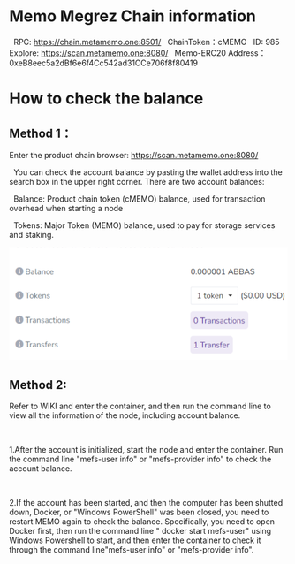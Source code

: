 
# Memo Megrez Chain information 
&nbsp;
  RPC: https://chain.metamemo.one:8501/
&nbsp;
ChainToken：cMEMO
&nbsp;
  ID: 985
&nbsp;  
  Explore: https://scan.metamemo.one:8080/
&nbsp;
Memo-ERC20 Address：0xeB8eec5a2dBf6e6f4Cc542ad31CCe706f8f80419


# How to check the balance

## Method 1：

Enter the product chain browser: https://scan.metamemo.one:8080/

&nbsp;
You can check the account balance by pasting the wallet address into the search box in the upper right corner. There are two account balances:

&nbsp;
Balance: Product chain token (cMEMO) balance, used for transaction overhead when starting a node

&nbsp;
Tokens: Major Token (MEMO) balance, used to pay for storage services and staking.

![1](./checkbal1.png)

## Method 2:

Refer to WIKI and enter the container, and then run the command line to view all the information of the node, including account balance.

&nbsp;

1.After the account is initialized, start the node and enter the container. Run the command line "mefs-user info" or "mefs-provider info" to check the account balance.

&nbsp;

2.If the account has been started, and then the computer has been shutted down, Docker, or "Windows PowerShell" was been closed, you need to restart MEMO again to check the balance. Specifically, you need to open Docker first, then run the command line " docker start mefs-user" using Windows Powershell to start, and then enter the container to check it through the command line"mefs-user info" or "mefs-provider info".
